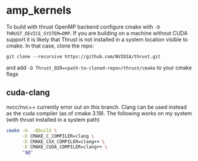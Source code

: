 # amp_kernels

To build with thrust OpenMP backend configure cmake with `-D THRUST_DEVICE_SYSTEM=OMP`.  If you are building on a machine without CUDA support it is likely that Thrust is not installed in a system location visible to cmake. In that case, clone the repo:

```shell
git clone --recursive https://github.com/NVIDIA/thrust.git
```
and add `-D Thrust_DIR=<path-to-cloned-repo>/thrust/cmake` to your cmake flags

## cuda-clang
nvcc/nvc++ currently error out on this branch.  Clang can be used instead as the cuda compiler (as of cmake 3.19).  The following works on my system (with thrust installed in a system path)

```bash
cmake -H. -Bbuild \
      -D CMAKE_C_COMPILER=clang \
      -D CMAKE_CXX_COMPILER=clang++ \
      -D CMAKE_CUDA_COMPILER=clang++ \
      "$@"
```
